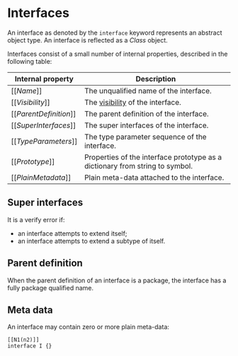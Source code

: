 # Interfaces

An interface as denoted by the `interface` keyword represents an abstract object type. An interface is reflected as a <i>Class</i> object.

Interfaces consist of a small number of internal properties, described in the following table:

| Internal property | Description |
| ----------------- | ----------- |
| \[\[*Name*\]\] | The unqualified name of the interface. |
| \[\[*Visibility*\]\] | The [visibility](visibility.md) of the interface. |
| \[\[*ParentDefinition*\]\] | The parent definition of the interface. |
| \[\[*SuperInterfaces*\]\] | The super interfaces of the interface. |
| \[\[*TypeParameters*\]\] | The type parameter sequence of the interface. |
| \[\[*Prototype*\]\] | Properties of the interface prototype as a dictionary from string to symbol. |
| \[\[*PlainMetadata*\]\] | Plain meta-data attached to the interface. |

## Super interfaces

It is a verify error if:

* an interface attempts to extend itself;
* an interface attempts to extend a subtype of itself.

## Parent definition

When the parent definition of an interface is a package, the interface has a fully package qualified name.

## Meta data

An interface may contain zero or more plain meta-data:

```
[[N1(n2)]]
interface I {}
```